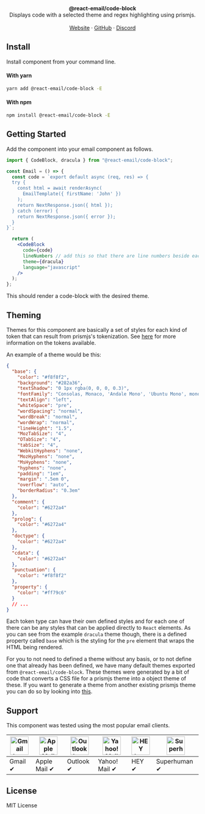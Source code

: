 <div align="center"><strong>@react-email/code-block</strong></div>
<div align="center">Displays code with a selected theme and regex highlighting using prismjs.</div>
<br />
<div align="center">
<a href="https://react.email">Website</a> 
<span> · </span>
<a href="https://github.com/resend/react-email">GitHub</a> 
<span> · </span>
<a href="https://react.email/discord">Discord</a>
</div>

## Install

Install component from your command line.

#### With yarn

```sh
yarn add @react-email/code-block -E
```

#### With npm

```sh
npm install @react-email/code-block -E
```

## Getting Started

Add the component into your email component as follows.

```jsx
import { CodeBlock, dracula } from "@react-email/code-block";

const Email = () => {
  const code = `export default async (req, res) => {
  try {
    const html = await renderAsync(
      EmailTemplate({ firstName: 'John' })
    );
    return NextResponse.json({ html });
  } catch (error) {
    return NextResponse.json({ error });
  }
}`;

  return (
    <CodeBlock
      code={code}
      lineNumbers // add this so that there are line numbers beside each code line
      theme={dracula}
      language="javascript"
    />
  );
};
```

This should render a code-block with the desired theme.

## Theming

Themes for this component are basically a set of styles for each kind of token that can result from prismjs's tokenization. See [here](https://prismjs.com/tokens.html) for more information on the tokens available.

An example of a theme would be this:

```json
{
  "base": {
    "color": "#f8f8f2",
    "background": "#282a36",
    "textShadow": "0 1px rgba(0, 0, 0, 0.3)",
    "fontFamily": "Consolas, Monaco, 'Andale Mono', 'Ubuntu Mono', monospace",
    "textAlign": "left",
    "whiteSpace": "pre",
    "wordSpacing": "normal",
    "wordBreak": "normal",
    "wordWrap": "normal",
    "lineHeight": "1.5",
    "MozTabSize": "4",
    "OTabSize": "4",
    "tabSize": "4",
    "WebkitHyphens": "none",
    "MozHyphens": "none",
    "MsHyphens": "none",
    "hyphens": "none",
    "padding": "1em",
    "margin": ".5em 0",
    "overflow": "auto",
    "borderRadius": "0.3em"
  },
  "comment": {
    "color": "#6272a4"
  },
  "prolog": {
    "color": "#6272a4"
  },
  "doctype": {
    "color": "#6272a4"
  },
  "cdata": {
    "color": "#6272a4"
  },
  "punctuation": {
    "color": "#f8f8f2"
  },
  "property": {
    "color": "#ff79c6"
  }
  // ...
}
```

Each token type can have their own defined styles and for each one of there can be any styles that can be applied directly to `React` elements.
As you can see from the example `dracula` theme though, there is a defined property called `base` which is the styling for the `pre` element that wraps the HTML being rendered.

For you to not need to defined a theme without any basis, or to not define one that already has been defined, we have many default themes exported from `@react-email/code-block`.
These themes were generated by a bit of code that converts a CSS file for a prismjs theme into a object theme of these.
If you want to generate a theme from another existing prismjs theme you can do so by looking into [this](https://github.com/gabrielmfern/from-prismjs-to-react-email-code-block-theme).

## Support

This component was tested using the most popular email clients.

| <img src="https://react.email/static/icons/gmail.svg" width="48px" height="48px" alt="Gmail logo"> | <img src="https://react.email/static/icons/apple-mail.svg" width="48px" height="48px" alt="Apple Mail"> | <img src="https://react.email/static/icons/outlook.svg" width="48px" height="48px" alt="Outlook logo"> | <img src="https://react.email/static/icons/yahoo-mail.svg" width="48px" height="48px" alt="Yahoo! Mail logo"> | <img src="https://react.email/static/icons/hey.svg" width="48px" height="48px" alt="HEY logo"> | <img src="https://react.email/static/icons/superhuman.svg" width="48px" height="48px" alt="Superhuman logo"> |
| -------------------------------------------------------------------------------------------------- | ------------------------------------------------------------------------------------------------------- | ------------------------------------------------------------------------------------------------------ | ------------------------------------------------------------------------------------------------------------- | ---------------------------------------------------------------------------------------------- | ------------------------------------------------------------------------------------------------------------ |
| Gmail ✔                                                                                           | Apple Mail ✔                                                                                           | Outlook ✔                                                                                             | Yahoo! Mail ✔                                                                                                | HEY ✔                                                                                         | Superhuman ✔                                                                                                |

## License

MIT License
